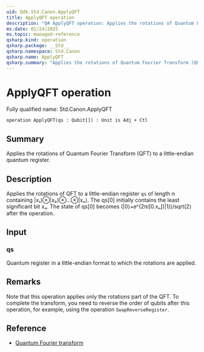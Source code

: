 ```yaml
---
uid: Qdk.Std.Canon.ApplyQFT
title: ApplyQFT operation
description: "Q# ApplyQFT operation: Applies the rotations of Quantum Fourier Transform (QFT) to a little-endian quantum register."
ms.date: 01/24/2025
ms.topic: managed-reference
qsharp.kind: operation
qsharp.package: __Std__
qsharp.namespace: Std.Canon
qsharp.name: ApplyQFT
qsharp.summary: "Applies the rotations of Quantum Fourier Transform (QFT) to a little-endian quantum register."
---
```


# ApplyQFT operation

Fully qualified name: Std.Canon.ApplyQFT

```qsharp
operation ApplyQFT(qs : Qubit[]) : Unit is Adj + Ctl
```

## Summary
Applies the rotations of Quantum Fourier Transform (QFT) to a little-endian quantum register.

## Description
Applies the rotations of QFT to a little-endian register `qs` of length n
containing |x₁⟩⊗|x₂⟩⊗…⊗|xₙ⟩. The qs[0] initially contains the
least significant bit xₙ. The state of qs[0] becomes
(|0⟩+𝑒^(2π𝑖[0.xₙ])|1⟩)/sqrt(2) after the operation.

## Input
### qs
Quantum register in a little-endian format to which the rotations are applied.

## Remarks
Note that this operation applies only the rotations part of the QFT.
To complete the transform, you need to reverse the order of qubits after this operation,
for example, using the operation `SwapReverseRegister`.

## Reference
 - [Quantum Fourier transform](https://en.wikipedia.org/wiki/Quantum_Fourier_transform)
